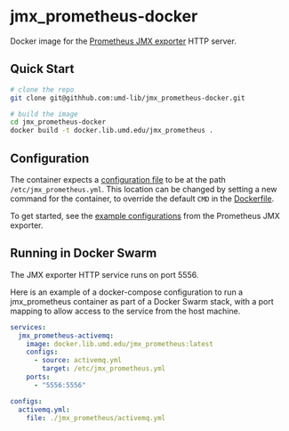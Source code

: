 # jmx_prometheus-docker

Docker image for the [Prometheus JMX exporter] HTTP server.

## Quick Start

```bash
# clone the repo
git clone git@githhub.com:umd-lib/jmx_prometheus-docker.git

# build the image
cd jmx_prometheus-docker
docker build -t docker.lib.umd.edu/jmx_prometheus .
```

## Configuration

The container expects a [configuration file] to be at the path
`/etc/jmx_prometheus.yml`. This location can be changed by setting a new command
for the container, to override the default `CMD` in the [Dockerfile](Dockerfile).

To get started, see the [example configurations] from the Prometheus JMX exporter.

## Running in Docker Swarm

The JMX exporter HTTP service runs on port 5556.

Here is an example of a docker-compose configuration to run a jmx_prometheus
container as part of a Docker Swarm stack, with a port mapping to allow access
to the service from the host machine.

```yaml
services:
  jmx_prometheus-activemq:
    image: docker.lib.umd.edu/jmx_prometheus:latest
    configs:
      - source: activemq.yml
        target: /etc/jmx_prometheus.yml
    ports:
      - "5556:5556"

configs:
  activemq.yml:
    file: ./jmx_prometheus/activemq.yml
```

[Prometheus JMX exporter]: https://github.com/prometheus/jmx_exporter
[configuration file]: https://github.com/prometheus/jmx_exporter#configuration
[example configurations]: https://github.com/prometheus/jmx_exporter/tree/master/example_configs
